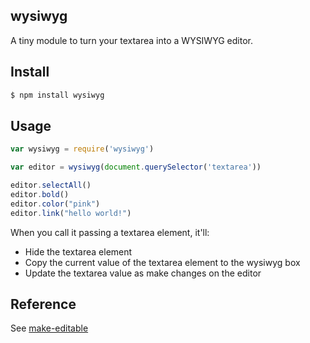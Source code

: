 ## wysiwyg

A tiny module to turn your textarea into a WYSIWYG editor.

## Install

```bash
$ npm install wysiwyg
```

## Usage

```js
var wysiwyg = require('wysiwyg')

var editor = wysiwyg(document.querySelector('textarea'))

editor.selectAll()
editor.bold()
editor.color("pink")
editor.link("hello world!")
```

When you call it passing a textarea element, it'll:

* Hide the textarea element
* Copy the current value of the textarea element to the wysiwyg box
* Update the textarea value as make changes on the editor

## Reference

See [make-editable](http://github.com/npm-dom/make-editable)
